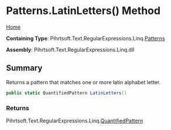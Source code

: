 # Patterns\.LatinLetters\(\) Method

[Home](../../../../../../README.md)

**Containing Type**: Pihrtsoft\.Text\.RegularExpressions\.Linq\.[Patterns](../README.md)

**Assembly**: Pihrtsoft\.Text\.RegularExpressions\.Linq\.dll

## Summary

Returns a pattern that matches one or more latin alphabet letter\.

```csharp
public static QuantifiedPattern LatinLetters()
```

### Returns

Pihrtsoft\.Text\.RegularExpressions\.Linq\.[QuantifiedPattern](../../QuantifiedPattern/README.md)

